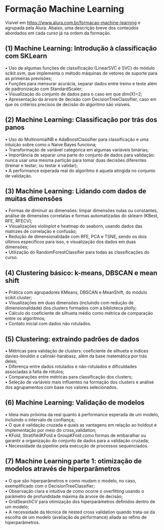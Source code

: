 # Formação Machine Learning

Visível em https://www.alura.com.br/formacao-machine-learning e agrupada pela Alura. Abaixo, uma descrição breve dos conteúdos abordados em cada curso já na ordem da formação.

## (1) Machine Learning: Introdução à classificação com SKLearn

• Uso de algumas funções de classificação (LinearSVC e SVC) do módulo scikit.svm, que implementa o método máquinas de vetores de suporte para as primeiras previsões;<br/>
• Funções para mensurar acurácia, separar dados entre treino e teste além de padronização com StandardScaler;<br/>
• Visualização do conjunto de dados para o caso em que dim(X)=2;<br/>
• Apresentação da árvore de decisão com DecisionTreeClassifier, caso em que os critérios precisos de decisão do algoritmo são visíveis.

## (2) Machine Learning: Classificação por trás dos panos

• Uso do MultinomialNB e AdaBoostClassifier para classificação e uma intuição sobre como o Naive Bayes funciona;<br/>
• Transformação de variável categórica em algumas variáveis binárias;<br/>
• Importância de separar uma parte do conjunto de dados para validação: nunca usar uma mesma partição para tomar duas decisões diferentes (treinar e testar; ou testar e validar);<br/>
• A performance experada real do algoritmo é aquela atingida no conjunto de validação.

## (3) Machine Learning: Lidando com dados de muitas dimensões

• Formas de diminuir as dimensões: limpar dimensões nulas ou constantes, análise de dimensões correlatas e formas automatizadas do sklearn (KBest, RFE, RFECV);<br/>
• Visualizações violinplot e heatmap do seaborn, usando dados das matrizes de correlação e confusão;<br/>
• Redução de dimensionalidade com RFE, PCA e TSNE, sendo os dois últimos específicos para isso, e visualização dos dados em duas dimensões;<br/>
• Utilização do RandomForestClassifier para todas as classificações do curso.

## (4) Clustering básico: k-means, DBSCAN e mean shift

• Prática com agrupadores KMeans, DBSCAN e MeanShift, do módulo scikit.cluster;<br/>
• Visualizações em duas dimensões (incluindo com redução de dimensionalidade) dos clusters formados com a biblioteca plotly;<br/>
• Cálculo do coeficiente de silhueta médio como métrica de comparação entre os algoritmos;<br/>
• Contato inicial com dados não rotulados.

## (5) Clustering: extraindo padrões de dados

• Métricas para validação de clusters: coeficiente de silhueta e índices davies-bouldin e calinski-harabasz, além da base matemática por trás deles;<br/>
• Diferença entre dados rotulados e não-rotulados e dificuldades associadas à falta de rótulos;<br/>
• Comparações entre métricas para classificação dos clusters;<br/>
• Seleção de variáveis mais influentes na formação dos clusters e análise dos agrupamentos com base nos valores selecionados.

## (6) Machine Learning: Validação de modelos

• Ideia mais próxima da real quanto à performance esperada de um modelo, incluindo o intervalo de confiança;<br/>
• O que é validação cruzada e quais as vantagens em relação ao holdout e implementação por meio do cross_validation;<br/>
• KFold, StratifiedKFold e GroupKFold como formas de embaralhar ou garantir a organização do conjunto de dados para a validação cruzada;<br/>
• Necessidade da pipeline pela execução de processos sequenciados.

## (7) Machine Learning parte 1: otimização de modelos através de hiperparâmetros

• O que são hiperparâmetros e como mudam o modelo, no caso, exemplificado com o DecisionTreeClassifier;<br/>
• Observação clara e intuitiva de como ocorre o overfitting usando o parâmetro de profundidade máxima da árvore de decisão;<br/>
• GridSearchCV para otimização dos hiperparâmetros definidos dentro de um modelo;<br/>
• A necessidade da técnica de nested cross validation quando trata-se da escolha de um modelo (avaliação de performance) aliada ao refino de hiperparâmetros.

